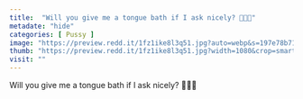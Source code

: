 ```yaml
---
title:  "Will you give me a tongue bath if I ask nicely? 🍑💦👅"
metadate: "hide"
categories: [ Pussy ]
image: "https://preview.redd.it/1fz1ike8l3q51.jpg?auto=webp&s=197e78b7156400543efc5b5d50ff0f9a4486a524"
thumb: "https://preview.redd.it/1fz1ike8l3q51.jpg?width=1080&crop=smart&auto=webp&s=7a1332a74f9478d2f75c7ceb3543d4b3339ea66a"
visit: ""
---
```

Will you give me a tongue bath if I ask nicely? 🍑💦👅
